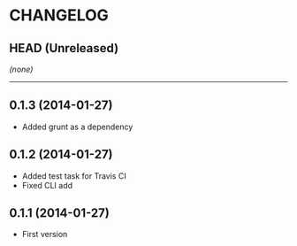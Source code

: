 CHANGELOG
=========

## HEAD (Unreleased)
_(none)_

--------------------

## 0.1.3 (2014-01-27)
* Added grunt as a dependency

## 0.1.2 (2014-01-27)
* Added test task for Travis CI
* Fixed CLI add

## 0.1.1 (2014-01-27)
* First version

